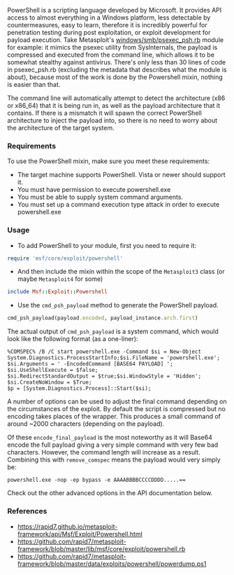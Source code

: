 PowerShell is a scripting language developed by Microsoft. It provides API access to almost everything in a Windows platform, less detectable by countermeasures, easy to learn, therefore it is incredibly powerful for penetration testing during post exploitation, or exploit development for payload execution. Take Metasploit's [windows/smb/psexec_psh.rb](https://github.com/rapid7/metasploit-framework/blob/master/modules/exploits/windows/smb/psexec_psh.rb) module for example: it mimics the psexec utility from SysInternals, the payload is compressed and executed from the command line, which allows it to be somewhat stealthy against antivirus. There's only less than 30 lines of code in psexec_psh.rb (excluding the metadata that describes what the module is about), because most of the work is done by the Powershell mixin, nothing is easier than that.

The command line will automatically attempt to detect the architecture (x86 or x86_64) that it is being run in, as well as the payload architecture that it contains. If there is a mismatch it will spawn the correct PowerShell architecture to inject the payload into, so there is no need to worry about the architecture of the target system.

### Requirements

To use the PowerShell mixin, make sure you meet these requirements:

* The target machine supports PowerShell. Vista or newer should support it.
* You must have permission to execute powershell.exe
* You must be able to supply system command arguments.
* You must set up a command execution type attack in order to execute powershell.exe

### Usage

* To add PowerShell to your module, first you need to require it:

```ruby
require 'msf/core/exploit/powershell'
```

* And then include the mixin within the scope of the ```Metasploit3``` class (or maybe ```Metasploit4``` for some)

```ruby
include Msf::Exploit::Powershell
```

* Use the ```cmd_psh_payload``` method to generate the PowerShell payload.

```ruby
cmd_psh_payload(payload.encoded, payload_instance.arch.first)
```

The actual output of ```cmd_psh_payload``` is a system command, which would look like the following format (as a one-liner):

```
%COMSPEC% /B /C start powershell.exe -Command $si = New-Object
System.Diagnostics.ProcessStartInfo;$si.FileName = 'powershell.exe';
$si.Arguments = ' -EncodedCommand [BASE64 PAYLOAD] ';
$si.UseShellExecute = $false;
$si.RedirectStandardOutput = $true;$si.WindowStyle = 'Hidden';
$si.CreateNoWindow = $True;
$p = [System.Diagnostics.Process]::Start($si);
```

A number of options can be used to adjust the final command depending on the circumstances of the exploit. By default the script is compressed but no encoding takes places of the wrapper. This produces a small command of around ~2000 characters (depending on the payload).

Of these `encode_final_payload` is the most noteworthy as it will Base64 encode the full payload giving a very simple command with very few bad characters. However, the command length will increase as a result. Combining this with `remove_comspec` means the payload would very simply be:

`powershell.exe -nop -ep bypass -e AAAABBBBCCCCDDDD.....==`

Check out the other advanced options in the API documentation below.

### References

- <https://rapid7.github.io/metasploit-framework/api/Msf/Exploit/Powershell.html>
- <https://github.com/rapid7/metasploit-framework/blob/master/lib/msf/core/exploit/powershell.rb>
- <https://github.com/rapid7/metasploit-framework/blob/master/data/exploits/powershell/powerdump.ps1>
